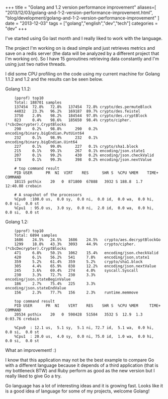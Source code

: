 +++
title = "Golang and 1.2 version performance improvement"
aliases=[
  "2013/12/03/golang-and-1-2-version-performance-improvement.html",
  "blog/development/golang-and-1-2-version-performance-improvement"
]
date = "2013-12-03"
tags = ["golang","english","dev","tech"]
categories = "dev"
+++

I've started using Go last month and I really liked to work with the language.

The project I'm working on is dead simple and just retrieves metrics and save on
a redis server (the data will be analyzed by a different project that I'm
working on). So I have 15 goroutines retrieving data constantly and I'm using
just two native threads.

I did some CPU profiling on the code using my current machine for Golang 1.1.2
and 1.2 and the results can be seen below.

Golang 1.1.2:

        (pprof) top10
        Total: 188701 samples
        137454  72.8%   72.8%   137454  72.8% crypto/des.permuteBlock
        44032   23.3%   96.2%   169187  89.7% crypto/des.feistel
        3750    2.0%    98.2%   184544  97.8% crypto/des.cryptBlock
        823     0.4%    98.6%   185650  98.4% crypto/cipher.(*cbcDecrypter).CryptBlocks
        290     0.2%    98.8%      290   0.2% encoding/binary.bigEndian.PutUint64
        232     0.1%    98.9%      232   0.1% encoding/binary.bigEndian.Uint64
        227     0.1%    99.0%      227   0.1% crypto/sha1.block
        215     0.1%    99.1%      267   0.1% encoding/json.state1
        207     0.1%    99.2%      430   0.2% encoding/json.checkValid
        178     0.1%    99.3%      398   0.2% encoding/json.nextValue

        # top command result
        PID USER      PR  NI  VIRT    RES      SHR S  %CPU %MEM    TIME+  COMMAND
        18115 pothix    20   0  871800  67888   3932 S 188.8  1.7  12:40.08 crebain

        # A snapshot of the processors
        %Cpu0  :100.0 us,  0.0 sy,  0.0 ni,  0.0 id,  0.0 wa,  0.0 hi,  0.0 si,  0.0 st
        %Cpu1  : 95.0 us,  3.0 sy,  0.0 ni,  2.0 id,  0.0 wa,  0.0 hi,  0.0 si,  0.0 st

Golang 1.2:

        (pprof) top10
        Total: 6894 samples
        1686    24.5%   24.5%   1686    24.5%   crypto/aes.decryptBlockGo
        1299    18.8%   43.3%   3093    44.9%   crypto/cipher.(*cbcDecrypter).CryptBlocks
        471     6.8%    50.1%   1062    15.4%   encoding/json.checkValid
        420     6.1%    56.2%   541     7.8%    encoding/json.state1
        359     5.2%    61.4%   359     5.2%    crypto/sha1.block
        305     4.4%    65.9%   838     12.2%   encoding/json.nextValue
        245     3.6%    69.4%   274     4.0%    syscall.Syscall
        230     3.3%    72.7%   230     3.3%    encoding/json.stateBeginValue
        186     2.7%    75.4%   225     3.3%    encoding/json.stateEndValue
        156     2.3%    77.7%   156     2.3%    runtime.memmove

        top command result
        PID USER      PR  NI    VIRT    RES    SHR S  %CPU %MEM     TIME+ COMMAND
        20534 pothix    20   0  598428  51584   3532 S  12.9  1.3   0:03.76 crebain

        %Cpu0  : 12.1 us,  5.1 sy,  5.1 ni, 72.7 id,  5.1 wa,  0.0 hi,  0.0 si,  0.0 st
        %Cpu1  : 20.0 us,  4.0 sy,  0.0 ni, 75.0 id,  1.0 wa,  0.0 hi,  0.0 si,  0.0 st

What an improvement! :)

I know that this application may not be the best example to compare Go with a
different language because it depends of a third application (that is my
bottleneck BTW) and Ruby perform as good as the new version but I really liked
to give Go a try.

Go language has a lot of interesting ideas and it is growing fast.
Looks like it is a good idea of language for some of my projects, welcome Golang!
